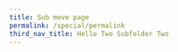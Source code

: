 ```yaml
---
title: Sub move page
permalink: /special/permalink
third_nav_title: Hello Two Subfolder Two
---
```

